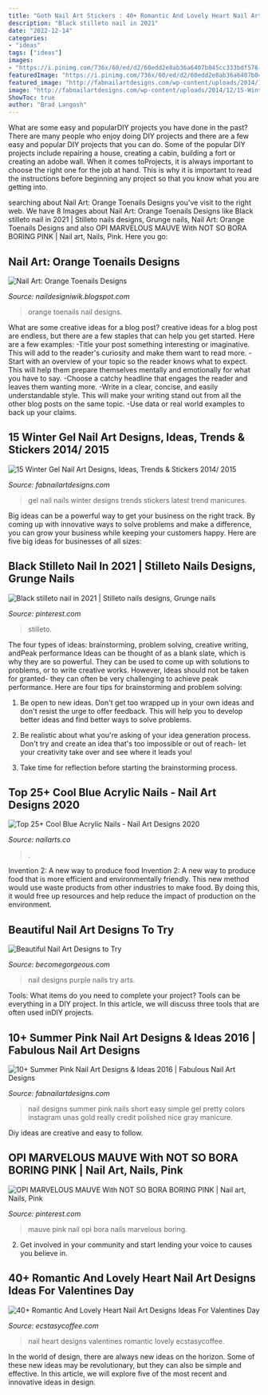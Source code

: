 ```yaml
---
title: "Goth Nail Art Stickers : 40+ Romantic And Lovely Heart Nail Art Designs Ideas For Valentines Day"
description: "Black stilleto nail in 2021"
date: "2022-12-14"
categories:
- "ideas"
tags: ["ideas"]
images:
- "https://i.pinimg.com/736x/60/ed/d2/60edd2e8ab36a6407b045cc333bdf576--mauve-nail-art.jpg"
featuredImage: "https://i.pinimg.com/736x/60/ed/d2/60edd2e8ab36a6407b045cc333bdf576--mauve-nail-art.jpg"
featured_image: "http://fabnailartdesigns.com/wp-content/uploads/2014/12/15-Winter-Gel-Nail-Art-Designs-Ideas-Trends-Stickers-2014-2015-13.jpg"
image: "http://fabnailartdesigns.com/wp-content/uploads/2014/12/15-Winter-Gel-Nail-Art-Designs-Ideas-Trends-Stickers-2014-2015-13.jpg"
ShowToc: true
author: "Brad Langosh"
---
```



What are some easy and popularDIY projects you have done in the past?
There are many people who enjoy doing DIY projects and there are a few easy and popular DIY projects that you can do. Some of the popular DIY projects include repairing a house, creating a cabin, building a fort or creating an adobe wall. When it comes toProjects, it is always important to choose the right one for the job at hand. This is why it is important to read the instructions before beginning any project so that you know what you are getting into.

	

		
searching about Nail Art: Orange Toenails Designs you've visit to the right web. We have 8 Images about Nail Art: Orange Toenails Designs like Black stilleto nail in 2021 | Stilleto nails designs, Grunge nails, Nail Art: Orange Toenails Designs and also OPI MARVELOUS MAUVE With NOT SO BORA BORING PINK | Nail art, Nails, Pink. Here you go:
		
    
## Nail Art: Orange Toenails Designs

<img loading=lazy src="http://1.bp.blogspot.com/-cmRQDzNbnvU/Th283b1jdWI/AAAAAAAABA4/ur_ArnrwIT4/s400/Orange+Toenails+Design+%25284%2529.jpg" onerror="this.onerror=null;this.src='https://tse1.mm.bing.net/th?id=OIP.rHdVJEwgVo-KpxJhve1RnQAAAA&amp;pid=15.1';" alt="Nail Art: Orange Toenails Designs">

_Source: naildesigniwik.blogspot.com_

>orange toenails nail designs. 

	

What are some creative ideas for a blog post?
creative ideas for a blog post are endless, but there are a few staples that can help you get started. Here are a few examples: 
-Title your post something interesting or imaginative. This will add to the reader's curiosity and make them want to read more. 
-Start with an overview of your topic so the reader knows what to expect. This will help them prepare themselves mentally and emotionally for what you have to say. 
-Choose a catchy headline that engages the reader and leaves them wanting more. 
-Write in a clear, concise, and easily understandable style. This will make your writing stand out from all the other blog posts on the same topic. 
-Use data or real world examples to back up your claims.

    
## 15 Winter Gel Nail Art Designs, Ideas, Trends &amp; Stickers 2014/ 2015

<img loading=lazy src="http://fabnailartdesigns.com/wp-content/uploads/2014/12/15-Winter-Gel-Nail-Art-Designs-Ideas-Trends-Stickers-2014-2015-13.jpg" onerror="this.onerror=null;this.src='https://tse2.mm.bing.net/th?id=OIP.Qi2NeM65ME-TzOB6OilWiwHaLD&amp;pid=15.1';" alt="15 Winter Gel Nail Art Designs, Ideas, Trends &amp; Stickers 2014/ 2015">

_Source: fabnailartdesigns.com_

>gel nail nails winter designs trends stickers latest trend manicures. 

	

Big ideas can be a powerful way to get your business on the right track. By coming up with innovative ways to solve problems and make a difference, you can grow your business while keeping your customers happy. Here are five big ideas for businesses of all sizes: 

    
## Black Stilleto Nail In 2021 | Stilleto Nails Designs, Grunge Nails

<img loading=lazy src="https://i.pinimg.com/736x/37/a1/fe/37a1fe6694c0df7cea82c42622729ee7.jpg" onerror="this.onerror=null;this.src='https://tse3.mm.bing.net/th?id=OIP.SoxWngeiRqUGimruXf7caAHaJ3&amp;pid=15.1';" alt="Black stilleto nail in 2021 | Stilleto nails designs, Grunge nails">

_Source: pinterest.com_

>stilleto. 

	

The four types of ideas: brainstorming, problem solving, creative writing, andPeak performance
Ideas can be thought of as a blank slate, which is why they are so powerful. They can be used to come up with solutions to problems, or to write creative works. However, Ideas should not be taken for granted- they can often be very challenging to achieve peak performance. Here are four tips for brainstorming and problem solving:
1. Be open to new ideas. Don't get too wrapped up in your own ideas and don't resist the urge to offer feedback. This will help you to develop better ideas and find better ways to solve problems.

2. Be realistic about what you're asking of your idea generation process. Don't try and create an idea that's too impossible or out of reach- let your creativity take over and see where it leads you!

3. Take time for reflection before starting the brainstorming process.

    
## Top 25+ Cool Blue Acrylic Nails - Nail Art Designs 2020

<img loading=lazy src="https://www.nailarts.co/wp-content/uploads/2020/02/15-aqua-blue-acrylic-nails-1902202094215.jpg" onerror="this.onerror=null;this.src='https://tse4.mm.bing.net/th?id=OIP._zxqfmNaVIP-XUae7OLVEQHaNK&amp;pid=15.1';" alt="Top 25+ Cool Blue Acrylic Nails - Nail Art Designs 2020">

_Source: nailarts.co_

>. 

	

Invention 2: A new way to produce food
Invention 2: A new way to produce food that is more efficient and environmentally friendly. This new method would use waste products from other industries to make food. By doing this, it would free up resources and help reduce the impact of production on the environment.

    
## Beautiful Nail Art Designs To Try

<img loading=lazy src="https://static.becomegorgeous.com/img/arts/2011/Jul/16/4976/purple_nails_2.jpg" onerror="this.onerror=null;this.src='https://tse4.mm.bing.net/th?id=OIP.p3nBJYXH0elOWJUeI90y4AHaKW&amp;pid=15.1';" alt="Beautiful Nail Art Designs to Try">

_Source: becomegorgeous.com_

>nail designs purple nails try arts. 

	

Tools: What items do you need to complete your project?
Tools can be everything in a DIY project. In this article, we will discuss three tools that are often used inDIY projects.

    
## 10+ Summer Pink Nail Art Designs &amp; Ideas 2016 | Fabulous Nail Art Designs

<img loading=lazy src="http://fabnailartdesigns.com/wp-content/uploads/2016/05/10-Summer-Pink-Nail-Art-Designs-Ideas-2016-11-1.jpg" onerror="this.onerror=null;this.src='https://tse3.mm.bing.net/th?id=OIP.5pZ5EpT0nz8IPjOBrAFMzAHaHa&amp;pid=15.1';" alt="10+ Summer Pink Nail Art Designs &amp; Ideas 2016 | Fabulous Nail Art Designs">

_Source: fabnailartdesigns.com_

>nail designs summer pink nails short easy simple gel pretty colors instagram unas gold really credit polished nice gray manicure. 

	

Diy ideas are creative and easy to follow.

    
## OPI MARVELOUS MAUVE With NOT SO BORA BORING PINK | Nail Art, Nails, Pink

<img loading=lazy src="https://i.pinimg.com/736x/60/ed/d2/60edd2e8ab36a6407b045cc333bdf576--mauve-nail-art.jpg" onerror="this.onerror=null;this.src='https://tse1.mm.bing.net/th?id=OIP.6VzxN8TCNVPKHurSRtamrQHaH1&amp;pid=15.1';" alt="OPI MARVELOUS MAUVE With NOT SO BORA BORING PINK | Nail art, Nails, Pink">

_Source: pinterest.com_

>mauve pink nail opi bora nails marvelous boring. 

	

2. Get involved in your community and start lending your voice to causes you believe in.

    
## 40+ Romantic And Lovely Heart Nail Art Designs Ideas For Valentines Day

<img loading=lazy src="https://i0.wp.com/www.ecstasycoffee.com/wp-content/uploads/2016/12/Infinity-Heart-Nail-Design.jpg?resize=600%2C982" onerror="this.onerror=null;this.src='https://tse2.mm.bing.net/th?id=OIP.DsnbBxjdPS-wpRU45rA3CgHaMH&amp;pid=15.1';" alt="40+ Romantic And Lovely Heart Nail Art Designs Ideas For Valentines Day">

_Source: ecstasycoffee.com_

>nail heart designs valentines romantic lovely ecstasycoffee. 

	

In the world of design, there are always new ideas on the horizon. Some of these new ideas may be revolutionary, but they can also be simple and effective. In this article, we will explore five of the most recent and innovative ideas in design.

